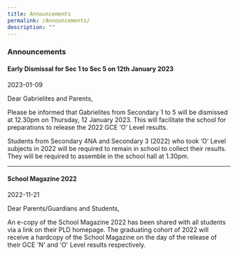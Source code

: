 ```yaml
---
title: Announcements
permalink: /Announcements/
description: ""
---
```

### Announcements

#### Early Dismissal for Sec 1 to Sec 5 on 12th January 2023

2023-01-09

Dear Gabrielites and Parents,

Please be informed that Gabrielites from Secondary 1 to 5 will be dismissed at 12.30pm on Thursday, 12 January 2023. This will facilitate the school for preparations to release the 2022 GCE ‘O’ Level results.

Students from Secondary 4NA and Secondary 3 (2022) who took ‘O’ Level subjects in 2022 will be required to remain in school to collect their results. They will be required to assemble in the school hall at 1.30pm.

* * *

#### School Magazine 2022

2022-11-21

Dear Parents/Guardians and Students,

An e-copy of the School Magazine 2022 has been shared with all students via a link on their PLD homepage. The graduating cohort of 2022 will receive a hardcopy of the School Magazine on the day of the release of their GCE 'N' and 'O' Level results respectively.



